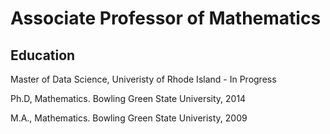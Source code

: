 # Associate Professor of Mathematics 
## Education

Master of Data Science, Univeristy of Rhode Island - In Progress 

Ph.D, Mathematics.  Bowling Green State University, 2014

M.A., Mathematics. Bowling Green State Univeristy, 2009
